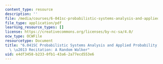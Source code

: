 ```yaml
---
content_type: resource
description: ''
file: /media/courses/6-041sc-probabilistic-systems-analysis-and-applied-probability-fall-2013/e4df3458b2330fb143a62a77ecd553e6_MIT6_041SCF13_Ch1_Random_Walker_300k.pdf
file_type: application/pdf
learning_resource_types: []
license: https://creativecommons.org/licenses/by-nc-sa/4.0/
ocw_type: OCWFile
resourcetype: Document
title: "6.041SC Probabilistic Systems Analysis and Applied Probability, Fall 2013Transcript\
  \ \u2013 Recitation: A Random Walker"
uid: e4df3458-b233-0fb1-43a6-2a77ecd553e6
---
```

